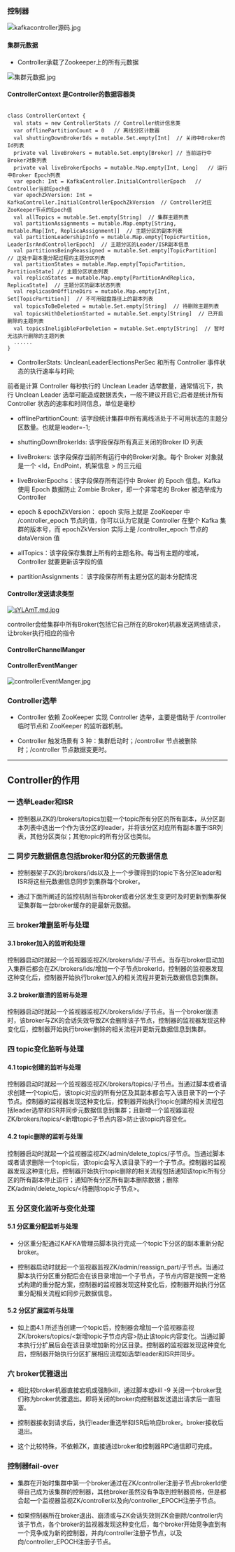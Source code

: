 ### 控制器

![kafkacontroller源码.jpg](https://i.loli.net/2021/05/16/BdHrIFjW7aKXQAS.jpg)
#### 集群元数据

- Controller承载了Zookeeper上的所有元数据

![集群元数据.jpg](https://i.loli.net/2021/05/16/YQEZsT3wdGqv6eu.jpg)

#### ControllerContext 是Controller的数据容器类

````

class ControllerContext {
  val stats = new ControllerStats // Controller统计信息类 
  var offlinePartitionCount = 0   // 离线分区计数器
  val shuttingDownBrokerIds = mutable.Set.empty[Int]  // 关闭中Broker的Id列表
  private val liveBrokers = mutable.Set.empty[Broker] // 当前运行中Broker对象列表
  private val liveBrokerEpochs = mutable.Map.empty[Int, Long]   // 运行中Broker Epoch列表
  var epoch: Int = KafkaController.InitialControllerEpoch   // Controller当前Epoch值
  var epochZkVersion: Int = KafkaController.InitialControllerEpochZkVersion  // Controller对应ZooKeeper节点的Epoch值
  val allTopics = mutable.Set.empty[String]  // 集群主题列表
  val partitionAssignments = mutable.Map.empty[String, mutable.Map[Int, ReplicaAssignment]]  // 主题分区的副本列表
  val partitionLeadershipInfo = mutable.Map.empty[TopicPartition, LeaderIsrAndControllerEpoch]  // 主题分区的Leader/ISR副本信息
  val partitionsBeingReassigned = mutable.Set.empty[TopicPartition]  // 正处于副本重分配过程的主题分区列表
  val partitionStates = mutable.Map.empty[TopicPartition, PartitionState] // 主题分区状态列表 
  val replicaStates = mutable.Map.empty[PartitionAndReplica, ReplicaState]  // 主题分区的副本状态列表
  val replicasOnOfflineDirs = mutable.Map.empty[Int, Set[TopicPartition]]  // 不可用磁盘路径上的副本列表
  val topicsToBeDeleted = mutable.Set.empty[String]  // 待删除主题列表
  val topicsWithDeletionStarted = mutable.Set.empty[String]  // 已开启删除的主题列表
  val topicsIneligibleForDeletion = mutable.Set.empty[String]  // 暂时无法执行删除的主题列表
  ......
}

````

- ControllerStats: UncleanLeaderElectionsPerSec 和所有 Controller 事件状态的执行速率与时间;

前者是计算 Controller 每秒执行的 Unclean Leader 选举数量，通常情况下，执行 Unclean Leader 选举可能造成数据丢失，一般不建议开启它;后者是统计所有 Controller
状态的速率和时间信息，单位是毫秒

- offlinePartitionCount: 该字段统计集群中所有离线活处于不可用状态的主题分区数量。也就是leader=-1;

- shuttingDownBrokerIds: 该字段保存所有真正关闭的Broker ID 列表

- liveBrokers: 该字段保存当前所有运行中的Broker对象。每个 Broker 对象就是一个 <Id，EndPoint，机架信息 > 的三元组

- liveBrokerEpochs：该字段保存所有运行中 Broker 的 Epoch 信息。Kafka 使用 Epoch 数据防止 Zombie Broker，即一个非常老的 Broker 被选举成为 Controller

- epoch & epochZkVersion： epoch 实际上就是 ZooKeeper 中 /controller_epoch 节点的值，你可以认为它就是 Controller 在整个 Kafka 集群的版本号，而
  epochZkVersion 实际上是 /controller_epoch 节点的 dataVersion 值

- allTopics：该字段保存集群上所有的主题名称。每当有主题的增减，Controller 就要更新该字段的值

- partitionAssignments： 该字段保存所有主题分区的副本分配情况

#### Controller发送请求类型

[![sYLAmT.md.jpg](https://s3.ax1x.com/2021/01/12/sYLAmT.md.jpg)](https://imgchr.com/i/sYLAmT)

controller会给集群中所有Broker(包括它自己所在的Broker)机器发送网络请求，让broker执行相应的指令

#### ControllerChannelManger

#### ControllerEventManger

![controllerEventManger.jpg](https://i.loli.net/2021/05/16/xYm6grFztvGohUj.jpg)
### Controller选举

- Controller 依赖 ZooKeeper 实现 Controller 选举，主要是借助于 /controller 临时节点和 ZooKeeper 的监听器机制。

- Controller 触发场景有 3 种：集群启动时；/controller 节点被删除时；/controller 节点数据变更时。

-----
## Controller的作用

### 一 选举Leader和ISR

- 控制器从ZK的/brokers/topics加载一个topic所有分区的所有副本，从分区副本列表中选出一个作为该分区的leader，并将该分区对应所有副本置于ISR列表，其他分区类似；其他topic的所有分区也类似。

### 二 同步元数据信息包括broker和分区的元数据信息

- 控制器架子ZK的/brokers/ids以及上一个步骤得到的topic下各分区leader和ISR将这些元数据信息同步到集群每个broker。

- 通过下面所阐述的监控机制当有broker或者分区发生变更时及时更新到集群保证集群每一台broker缓存的是最新元数据。

### 三 broker增删监听与处理

#### 3.1 broker加入的监听和处理

控制器启动时就起一个监视器监视ZK/brokers/ids/子节点。当存在broker启动加入集群后都会在ZK/brokers/ids/增加一个子节点brokerId，控制器的监视器发现这种变化后，控制器开始执行broker加入的相关流程并更新元数据信息到集群。

#### 3.2 broker崩溃的监听与处理

控制器启动时就起一个监视器监视ZK/brokers/ids/子节点。当一个broker崩溃时，该broker与ZK的会话失效导致ZK会删除该子节点，控制器的监视器发现这种变化后，控制器开始执行broker删除的相关流程并更新元数据信息到集群。

### 四 topic变化监听与处理

#### 4.1 topic创建的监听与处理

控制器启动时就起一个监视器监视ZK/brokers/topics/子节点。当通过脚本或者请求创建一个topic后，该topic对应的所有分区及其副本都会写入该目录下的一个子节点。控制器的监视器发现这种变化后，控制器开始执行topic创建的相关流程包括leader选举和ISR并同步元数据信息到集群；且新增一个监视器监视ZK/brokers/topics/<新增topic子节点内容>防止该topic内容变化。

#### 4.2 topic删除的监听与处理

控制器启动时就起一个监视器监视ZK/admin/delete_topics/子节点。当通过脚本或者请求删除一个topic后，该topic会写入该目录下的一个子节点。控制器的监视器发现这种变化后，控制器开始执行topic删除的相关流程包括通知该topic所有分区的所有副本停止运行；通知所有分区所有副本删除数据；删除ZK/admin/delete_topics/<待删除topic子节点>。

### 五 分区变化监听与变化处理

#### 5.1 分区重分配监听与处理

- 分区重分配通过KAFKA管理员脚本执行完成一个topic下分区的副本重新分配broker。

- 控制器启动时就起一个监视器监视ZK/admin/reassign_part/子节点。当通过脚本执行分区重分配后会在该目录增加一个子节点，子节点内容是按照一定格式构建的重分配方案，控制器的监视器发现这种变化后，控制器开始执行分区重分配相关流程如同步元数据信息。

#### 5.2 分区扩展监听与处理

- 如上面4.1 所述当创建一个topic后，控制器会增加一个监视器监视ZK/brokers/topics/<新增topic子节点内容>防止该topic内容变化。当通过脚本执行分扩展后会在该目录增加新的分区目录。控制器的监视器发现这种变化后，控制器开始执行分区扩展相应流程如选举leader和ISR并同步。

### 六 broker优雅退出

- 相比较broker机器直接宕机或强制kill，通过脚本或kill -9 关闭一个broker我们称为broker优雅退出。即将关闭的broker向控制器发送退出请求后一直阻塞。

- 控制器接收到请求后，执行leader重选举和ISR后响应broker。broker接收后退出。

- 这个比较特殊，不依赖ZK，直接通过broker和控制器RPC通信即可完成。

### 控制器fail-over

- 集群在开始时集群中第一个broker通过在ZK/controller注册子节点brokerId使得自己成为该集群的控制器，其他broker虽然没有争取到控制器资格，但是都会起一个监视器监视ZK/controller以及向/controller_EPOCH注册子节点。

- 如果控制器所在broker退出、崩溃或与ZK会话失效则ZK会删除/controller内该子节点，各个broker的监视器发现这种变化后，每个broker开始竞争直到有一个竞争成为新的控制器，并向/controller注册子节点，以及向/controller_EPOCH注册子节点。
